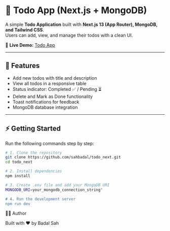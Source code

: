 # 📝 Todo App (Next.js + MongoDB)

A simple **Todo Application** built with **Next.js 13 (App Router), MongoDB, and Tailwind CSS**.  
Users can add, view, and manage their todos with a clean UI.

🔗 **Live Demo:** [Todo App](https://todo-next-dun.vercel.app)

---

## 🚀 Features
- Add new todos with title and description
- View all todos in a responsive table
- Status indicator: Completed ✅ / Pending ⏳
- Delete and Mark as Done functionality
- Toast notifications for feedback
- MongoDB database integration

---

## ⚡ Getting Started

Run the following commands step by step:

```bash
# 1. Clone the repository
git clone https://github.com/sahbadal/todo_next.git
cd todo_next

# 2. Install dependencies
npm install

# 3. Create .env file and add your MongoDB URI
MONGODB_URI=your_mongodb_connection_string" 

# 4. Run the development server
npm run dev
```

👨‍💻 Author

Built with ❤️ by Badal Sah
